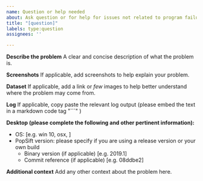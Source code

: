 ```yaml
---
name: Question or help needed
about: Ask question or for help for issues not related to program failures (e.g. "where I can find this feature", "my image is not recognized", "which parameter setting shall I use" etc...)
title: "[question]"
labels: type:question
assignees: ''

---
```


**Describe the problem**
A clear and concise description of what the problem is.

**Screenshots**
If applicable, add screenshots to help explain your problem.

**Dataset**
If applicable, add a link or *few* images to help better understand where the problem may come from.

**Log**
If applicable, copy paste the relevant log output (please embed the text in a markdown code tag "\`\`\`" )

**Desktop (please complete the following and other pertinent information):**
 - OS: [e.g. win 10, osx, ]
 - PopSift version: please specify if you are using a release version or your own build
   - Binary version (if applicable) [e.g. 2019.1]
   - Commit reference (if applicable) [e.g. 08ddbe2]

**Additional context**
Add any other context about the problem here.
